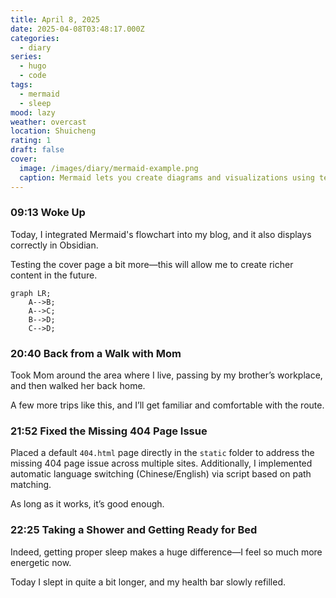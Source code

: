 ```yaml
---
title: April 8, 2025
date: 2025-04-08T03:48:17.000Z
categories:
  - diary
series:
  - hugo
  - code
tags:
  - mermaid
  - sleep
mood: lazy
weather: overcast
location: Shuicheng
rating: 1
draft: false
cover:
  image: /images/diary/mermaid-example.png
  caption: Mermaid lets you create diagrams and visualizations using text and code [manual](https://mermaid.js.org/intro/)
---
```


### 09:13 Woke Up  

Today, I integrated Mermaid's flowchart into my blog, and it also displays correctly in Obsidian.  

Testing the cover page a bit more—this will allow me to create richer content in the future.  

```mermaid  
graph LR;  
    A-->B;  
    A-->C;  
    B-->D;  
    C-->D;  
```  

### 20:40 Back from a Walk with Mom  

Took Mom around the area where I live, passing by my brother’s workplace, and then walked her back home.  

A few more trips like this, and I’ll get familiar and comfortable with the route.  

### 21:52 Fixed the Missing 404 Page Issue  

Placed a default `404.html` page directly in the `static` folder to address the missing 404 page issue across multiple sites. Additionally, I implemented automatic language switching (Chinese/English) via script based on path matching.  

As long as it works, it’s good enough.  

### 22:25 Taking a Shower and Getting Ready for Bed  

Indeed, getting proper sleep makes a huge difference—I feel so much more energetic now.

Today I slept in quite a bit longer, and my health bar slowly refilled.  
